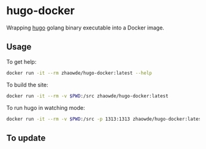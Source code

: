 # hugo-docker

Wrapping [hugo](https://github.com/gohugoio/hugo) golang binary executable into a Docker image.

## Usage

To get help:
```bash
docker run -it --rm zhaowde/hugo-docker:latest --help
```

To build the site:
```bash
docker run -it --rm -v $PWD:/src zhaowde/hugo-docker:latest 
```

To run hugo in watching mode:
```bash
docker run -it --rm -v $PWD:/src -p 1313:1313 zhaowde/hugo-docker:latest server --bind 0.0.0.0 -D
```

## To update


